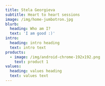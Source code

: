 ```yaml
---
title: Stela Georgieva
subtitle: Heart to heart sessions
image: /img/home-jumbotron.jpg
blurb:
  heading: Who am I?
  text: 'I am good :)'
intro:
  heading: intro heading
  text: intro text
products:
  - image: /img/android-chrome-192x192.png
    text: product 1
values:
  heading: values heading
  text: values text
---
```


